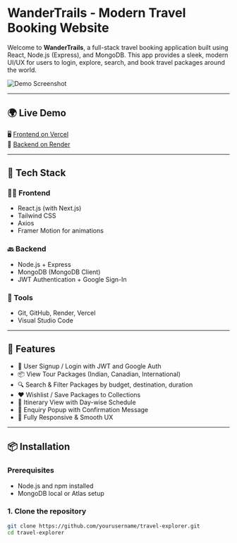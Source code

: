 # WanderTrails - Modern Travel Booking Website

Welcome to **WanderTrails**, a full-stack travel booking application built using React, Node.js (Express), and MongoDB. This app provides a sleek, modern UI/UX for users to login, explore, search, and book travel packages around the world.

![Demo Screenshot](https://your-screenshot-link.com/landing-page.png) <!-- Optional screenshot -->

---

## 🌍 Live Demo

🖥️ [Frontend on Vercel](https://travel-explorer.vercel.app)  
🔧 [Backend on Render](https://travel-api.onrender.com)

---

## 🔧 Tech Stack

### 👨‍💻 Frontend
- React.js (with Next.js)
- Tailwind CSS
- Axios
- Framer Motion for animations

### 🔙 Backend
- Node.js + Express
- MongoDB (MongoDB Client)
- JWT Authentication + Google Sign-In

### 🔧 Tools
- Git, GitHub, Render, Vercel
- Visual Studio Code

---

## 🎯 Features

- 🔐 User Signup / Login with JWT and Google Auth
- 📦 View Tour Packages (Indian, Canadian, International)
- 🔍 Search & Filter Packages by budget, destination, duration
- ❤️ Wishlist / Save Packages to Collections
- 📅 Itinerary View with Day-wise Schedule
- 📨 Enquiry Popup with Confirmation Message
- 📱 Fully Responsive & Smooth UX

---

## 📦 Installation

### Prerequisites
- Node.js and npm installed
- MongoDB local or Atlas setup

### 1. Clone the repository

```bash
git clone https://github.com/yourusername/travel-explorer.git
cd travel-explorer

